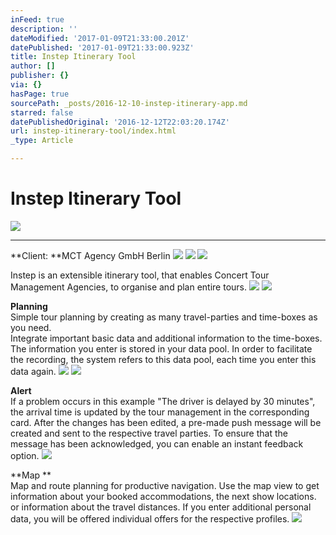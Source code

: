 ```yaml
---
inFeed: true
description: ''
dateModified: '2017-01-09T21:33:00.201Z'
datePublished: '2017-01-09T21:33:00.923Z'
title: Instep Itinerary Tool
author: []
publisher: {}
via: {}
hasPage: true
sourcePath: _posts/2016-12-10-instep-itinerary-app.md
starred: false
datePublishedOriginal: '2016-12-12T22:03:20.174Z'
url: instep-itinerary-tool/index.html
_type: Article

---
```

# Instep Itinerary Tool
![](https://the-grid-user-content.s3-us-west-2.amazonaws.com/ce2beed3-5e8a-42e4-a2ea-1b00441d7085.jpg)

---

**Client: **MCT Agency GmbH Berlin
![](https://the-grid-user-content.s3-us-west-2.amazonaws.com/7a5883a7-f006-4b56-960b-cc34869451cc.jpg)
![](https://the-grid-user-content.s3-us-west-2.amazonaws.com/567a348d-c211-44e4-be03-9899ba4a974c.jpg)
![](https://the-grid-user-content.s3-us-west-2.amazonaws.com/45f8e735-7f17-4f95-a0cd-2f24c873590a.jpg)

Instep is an extensible itinerary tool, that enables Concert Tour Management Agencies, to organise and plan entire tours.
![](https://the-grid-user-content.s3-us-west-2.amazonaws.com/4eee262d-1064-49d5-aba5-0ae8be521148.jpg)
![](https://the-grid-user-content.s3-us-west-2.amazonaws.com/1ed27cac-e3cc-41c4-b1ef-5b6bc2536e2f.jpg)

**Planning**  
Simple tour planning by creating as many travel-parties and time-boxes as you need.  
Integrate important basic data and additional information to the time-boxes. The information you enter is stored in your data pool. In order to facilitate the recording, the system refers to this data pool, each time you enter this data again.
![](https://the-grid-user-content.s3-us-west-2.amazonaws.com/cdd98829-f1f0-4d89-81c1-143548136e5f.jpg)
![](https://the-grid-user-content.s3-us-west-2.amazonaws.com/6ef38dc9-710a-4f75-a750-a7307251efd1.gif)

**Alert**  
If a problem occurs in this example "The driver is delayed by 30 minutes", the arrival time is updated by the tour management in the corresponding card. After the changes has been edited, a pre-made push message will be created and sent to the respective travel parties. To ensure that the message has been acknowledged, you can enable an instant feedback option.
![](https://the-grid-user-content.s3-us-west-2.amazonaws.com/638d8397-40b7-4bc1-b7f0-8d191d6c57b6.gif)

**Map **  
Map and route planning for productive navigation. Use the map view to get information about your booked accommodations, the next show locations. or information about the travel distances. If you enter additional personal data, you will be offered individual offers for the respective profiles.
![](https://the-grid-user-content.s3-us-west-2.amazonaws.com/be8e993e-c6b8-4b7a-ab51-45d2ac1fd360.gif)